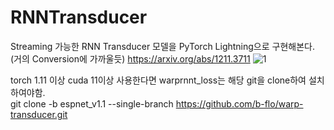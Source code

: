 # RNNTransducer
Streaming 가능한 RNN Transducer 모델을 PyTorch Lightning으로 구현해본다. (거의 Conversion에 가까울듯)
https://arxiv.org/abs/1211.3711
![1](https://user-images.githubusercontent.com/34292279/199925209-29902b23-1b8f-403e-88c5-439afa8a8165.png)


torch 1.11 이상 cuda 11이상 사용한다면 warprnnt_loss는 해당 git을 clone하여 설치하여야함. <br />
git clone -b espnet_v1.1 --single-branch https://github.com/b-flo/warp-transducer.git
